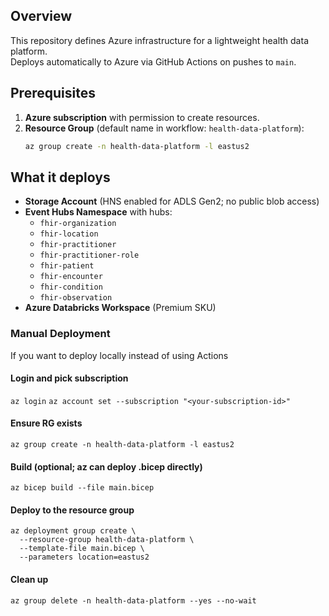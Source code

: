 ## Overview

This repository defines Azure infrastructure for a lightweight health data platform.  
Deploys automatically to Azure via GitHub Actions on pushes to `main`.

## Prerequisites

1. **Azure subscription** with permission to create resources.
2. **Resource Group** (default name in workflow: `health-data-platform`):
   ```bash
   az group create -n health-data-platform -l eastus2

## What it deploys

- **Storage Account** (HNS enabled for ADLS Gen2; no public blob access)
- **Event Hubs Namespace** with hubs:
  - `fhir-organization`
  - `fhir-location`
  - `fhir-practitioner`
  - `fhir-practitioner-role`
  - `fhir-patient`
  - `fhir-encounter`
  - `fhir-condition`
  - `fhir-observation`
- **Azure Databricks Workspace** (Premium SKU)

### Manual Deployment

If you want to deploy locally instead of using Actions

#### Login and pick subscription
`az login`
`az account set --subscription "<your-subscription-id>"`

#### Ensure RG exists
`az group create -n health-data-platform -l eastus2`

#### Build (optional; az can deploy .bicep directly)
`az bicep build --file main.bicep`

#### Deploy to the resource group
```
az deployment group create \
  --resource-group health-data-platform \
  --template-file main.bicep \
  --parameters location=eastus2
```

#### Clean up

`az group delete -n health-data-platform --yes --no-wait`
